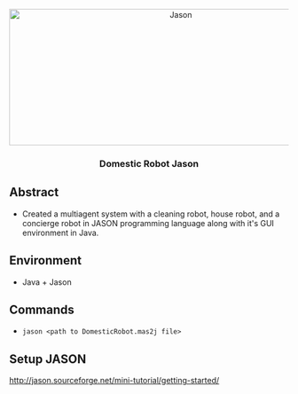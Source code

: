 <p align="center">
  <img  alt="Jason" height="246px" width="603px" src="http://jason.sourceforge.net/wp/wp-content/uploads/2013/06/logoBmini2.png">
</p>

<h3 align="center">Domestic Robot Jason</h3>

## Abstract
- Created a multiagent system with a cleaning robot, house robot, and a concierge robot in JASON programming language along with it's GUI environment in Java.
## Environment
- Java + Jason

## Commands
-  `jason <path to DomesticRobot.mas2j file>` 

## Setup JASON
http://jason.sourceforge.net/mini-tutorial/getting-started/
